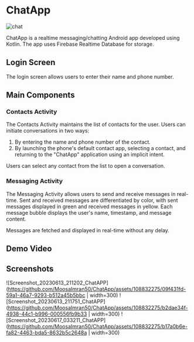 # ChatApp

![chat](https://github.com/MoosaImran50/ChatApp/assets/108832275/2fd9183d-7130-455e-82d1-af694ccb3f39)

ChatApp is a realtime messaging/chatting Android app developed using Kotlin. The app uses Firebase Realtime Database for storage.

## Login Screen

The login screen allows users to enter their name and phone number.

## Main Components

### Contacts Activity

The Contacts Activity maintains the list of contacts for the user. Users can initiate conversations in two ways:

1. By entering the name and phone number of the contact.
2. By launching the phone's default contact app, selecting a contact, and returning to the "ChatApp" application using an implicit intent.

Users can select any contact from the list to open a conversation.

### Messaging Activity

The Messaging Activity allows users to send and receive messages in real-time. Sent and received messages are differentiated by color, with sent messages displayed in green and received messages in yellow. Each message bubble displays the user's name, timestamp, and message content.

Messages are fetched and displayed in real-time without any delay.

## Demo Video



## Screenshots

![Screenshot_20230613_211202_ChatAPP](https://github.com/MoosaImran50/ChatApp/assets/108832275/09f431fd-59a1-46a7-9293-b512a45b5bbc | width=300)
![Screenshot_20230613_211751_ChatAPP](https://github.com/MoosaImran50/ChatApp/assets/108832275/b2dae34f-4938-44c1-b996-000556fb9b33 | width=300)
![Screenshot_20230617_033211_ChatAPP](https://github.com/MoosaImran50/ChatApp/assets/108832275/b17a0b6e-fa82-4463-bda5-8632b5c2648a | width=300)
